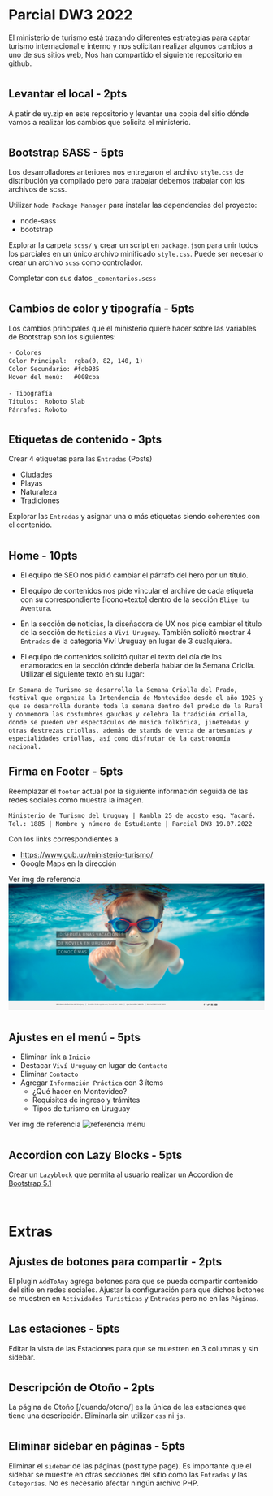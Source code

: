 # Parcial DW3 2022

El ministerio de turismo está trazando diferentes estrategias para captar turismo internacional e interno y nos solicitan realizar algunos cambios a uno de sus sitios web, Nos han compartido el siguiente repositorio en github.

#

## Levantar el local - 2pts

A patir de uy.zip en este repositorio y levantar una copia del sitio dónde vamos a realizar los cambios que solicita el ministerio.

#

## Bootstrap SASS - 5pts

Los desarrolladores anteriores nos entregaron el archivo `style.css` de distribución ya compilado pero para trabajar debemos trabajar con los archivos de scss.

Utilizar `Node Package Manager` para instalar las dependencias del proyecto:

-   node-sass
-   bootstrap

Explorar la carpeta `scss/` y crear un script en `package.json` para unir todos los parciales en un único archivo minificado `style.css`. Puede ser necesario crear un archivo `scss` como controlador.

Completar con sus datos `_comentarios.scss`

#

## Cambios de color y tipografía - 5pts

Los cambios principales que el ministerio quiere hacer sobre las variables de Bootstrap son los siguientes:

```
- Colores
Color Principal:  rgba(0, 82, 140, 1)
Color Secundario: #fdb935
Hover del menú:   #008cba

- Tipografía
Títulos:  Roboto Slab
Párrafos: Roboto
```

#

## Etiquetas de contenido - 3pts

Crear 4 etiquetas para las `Entradas` (Posts)

-   Ciudades
-   Playas
-   Naturaleza
-   Tradiciones

Explorar las `Entradas` y asignar una o más etiquetas siendo coherentes con el contenido.

#

## Home - 10pts

-   El equipo de SEO nos pidió cambiar el párrafo del hero por un título.

-   El equipo de contenidos nos pide vincular el archive de cada etiqueta con su correspondiente [ícono+texto] dentro de la sección `Elige tu Aventura`.

-   En la sección de noticias, la diseñadora de UX nos pide cambiar el título de la sección de `Noticias` a `Viví Uruguay`. También solicitó mostrar 4 `Entradas` de la categoría Viví Uruguay en lugar de 3 cualquiera.

-   El equipo de contenidos solicitó quitar el texto del día de los enamorados en la sección dónde debería hablar de la Semana Criolla. Utilizar el siguiente texto en su lugar:

```
En Semana de Turismo se desarrolla la Semana Criolla del Prado, festival que organiza la Intendencia de Montevideo desde el año 1925 y que se desarrolla durante toda la semana dentro del predio de la Rural y conmemora las costumbres gauchas y celebra la tradición criolla, donde se pueden ver espectáculos de música folkórica, jineteadas y otras destrezas criollas, además de stands de venta de artesanías y especialidades criollas, así como disfrutar de la gastronomía nacional.
```

## Firma en Footer - 5pts

Reemplazar el `footer` actual por la siguiente información seguida de las redes sociales como muestra la imagen.

```
Ministerio de Turismo del Uruguay | Rambla 25 de agosto esq. Yacaré. Tel.: 1885 | Nombre y número de Estudiante | Parcial DW3 19.07.2022
```

Con los links correspondientes a

-   https://www.gub.uy/ministerio-turismo/
-   Google Maps en la dirección

Ver img de referencia
![referencia footer](screenshot.png)

#

## Ajustes en el menú - 5pts

-   Eliminar link a `Inicio`
-   Destacar `Viví Uruguay` en lugar de `Contacto`
-   Eliminar `Contacto`
-   Agregar `Información Práctica` con 3 ítems
    -   ¿Qué hacer en Montevideo?
    -   Requisitos de ingreso y trámites
    -   Tipos de turismo en Uruguay

Ver img de referencia
![referencia menu](Menu%20-%E2%80%93-UruguayTurismo.png)

#

## Accordion con Lazy Blocks - 5pts

Crear un `Lazyblock` que permita al usuario realizar un [Accordion de Bootstrap 5.1](https://getbootstrap.com/docs/5.1/components/accordion/)

&nbsp;

# Extras

## Ajustes de botones para compartir - 2pts

El plugin `AddToAny` agrega botones para que se pueda compartir contenido del sitio en redes sociales.
Ajustar la configuración para que dichos botones se muestren en `Actividades Turísticas` y `Entradas` pero no en las `Páginas`.

#

## Las estaciones - 5pts

Editar la vista de las Estaciones para que se muestren en 3 columnas y sin sidebar.

#

## Descripción de Otoño - 2pts

La página de Otoño [/cuando/otono/] es la única de las estaciones que tiene una descripción. Eliminarla sin utilizar `css` ni `js`.

#

## Eliminar sidebar en páginas - 5pts

Eliminar el `sidebar` de las páginas (post type page). Es importante que el sidebar se muestre en otras secciones del sitio como las `Entradas` y las `Categorías`. No es necesario afectar ningún archivo PHP.

